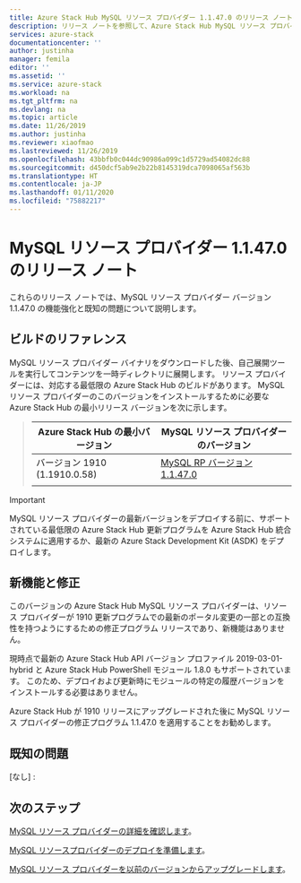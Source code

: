 ```yaml
---
title: Azure Stack Hub MySQL リソース プロバイダー 1.1.47.0 のリリース ノート | Microsoft Docs
description: リリース ノートを参照して、Azure Stack Hub MySQL リソース プロバイダー 1.1.47.0 更新プログラムの新機能を確認してください。
services: azure-stack
documentationcenter: ''
author: justinha
manager: femila
editor: ''
ms.assetid: ''
ms.service: azure-stack
ms.workload: na
ms.tgt_pltfrm: na
ms.devlang: na
ms.topic: article
ms.date: 11/26/2019
ms.author: justinha
ms.reviewer: xiaofmao
ms.lastreviewed: 11/26/2019
ms.openlocfilehash: 43bbfb0c044dc90986a099c1d5729ad54082dc88
ms.sourcegitcommit: d450dcf5ab9e2b22b8145319dca7098065af563b
ms.translationtype: HT
ms.contentlocale: ja-JP
ms.lasthandoff: 01/11/2020
ms.locfileid: "75882217"
---
```

# <a name="mysql-resource-provider-11470-release-notes"></a>MySQL リソース プロバイダー 1.1.47.0 のリリース ノート

これらのリリース ノートでは、MySQL リソース プロバイダー バージョン 1.1.47.0 の機能強化と既知の問題について説明します。

## <a name="build-reference"></a>ビルドのリファレンス
MySQL リソース プロバイダー バイナリをダウンロードした後、自己展開ツールを実行してコンテンツを一時ディレクトリに展開します。 リソース プロバイダーには、対応する最低限の Azure Stack Hub のビルドがあります。 MySQL リソース プロバイダーのこのバージョンをインストールするために必要な Azure Stack Hub の最小リリース バージョンを次に示します。

> |Azure Stack Hub の最小バージョン|MySQL リソース プロバイダーのバージョン|
> |-----|-----|
> |バージョン 1910 (1.1910.0.58)|[MySQL RP バージョン 1.1.47.0](https://aka.ms/azurestackmysqlrp11470)|  
> |     |     |

> [!IMPORTANT]
> MySQL リソース プロバイダーの最新バージョンをデプロイする前に、サポートされている最低限の Azure Stack Hub 更新プログラムを Azure Stack Hub 統合システムに適用するか、最新の Azure Stack Development Kit (ASDK) をデプロイします。

## <a name="new-features-and-fixes"></a>新機能と修正

このバージョンの Azure Stack Hub MySQL リソース プロバイダーは、リソース プロバイダーが 1910 更新プログラムでの最新のポータル変更の一部との互換性を持つようにするための修正プログラム リリースであり、新機能はありません。

現時点で最新の Azure Stack Hub API バージョン プロファイル 2019-03-01-hybrid と Azure Stack Hub PowerShell モジュール 1.8.0 もサポートされています。 このため、デプロイおよび更新時にモジュールの特定の履歴バージョンをインストールする必要はありません。

Azure Stack Hub が 1910 リリースにアップグレードされた後に MySQL リソース プロバイダーの修正プログラム 1.1.47.0 を適用することをお勧めします。

## <a name="known-issues"></a>既知の問題

[なし] :

## <a name="next-steps"></a>次のステップ
[MySQL リソース プロバイダーの詳細を確認します](azure-stack-mysql-resource-provider.md)。

[MySQL リソースプロバイダーのデプロイを準備します](azure-stack-mysql-resource-provider-deploy.md#prerequisites)。

[MySQL リソース プロバイダーを以前のバージョンからアップグレードします](azure-stack-mysql-resource-provider-update.md)。 
